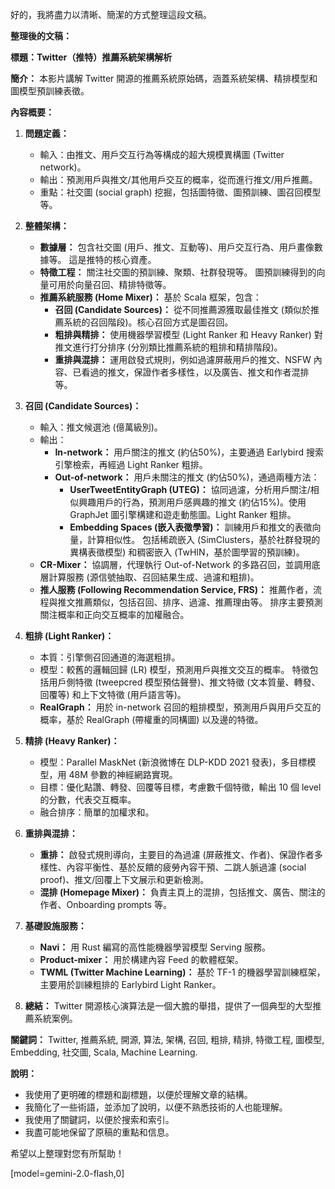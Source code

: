 好的，我將盡力以清晰、簡潔的方式整理這段文稿。

**整理後的文稿：**

**標題：Twitter（推特）推薦系統架構解析**

**簡介：** 本影片講解 Twitter 開源的推薦系統原始碼，涵蓋系統架構、精排模型和圖模型預訓練表徵。

**內容概要：**

1.  **問題定義：**
    *   輸入：由推文、用戶交互行為等構成的超大規模異構圖 (Twitter network)。
    *   輸出：預測用戶與推文/其他用戶交互的概率，從而進行推文/用戶推薦。
    *   重點：社交圖 (social graph) 挖掘，包括圖特徵、圖預訓練、圖召回模型等。

2.  **整體架構：**
    *   **數據層：** 包含社交圖 (用戶、推文、互動等)、用戶交互行為、用戶畫像數據等。 這是推特的核心資產。
    *   **特徵工程：** 關注社交圖的預訓練、聚類、社群發現等。 圖預訓練得到的向量可用於向量召回、精排特徵等。
    *   **推薦系統服務 (Home Mixer)：** 基於 Scala 框架，包含：
        *   **召回 (Candidate Sources)：** 從不同推薦源獲取最佳推文 (類似於推薦系統的召回階段)。核心召回方式是圖召回。
        *   **粗排與精排：** 使用機器學習模型 (Light Ranker 和 Heavy Ranker) 對推文進行打分排序 (分別類比推薦系統的粗排和精排階段)。
        *   **重排與混排：** 運用啟發式規則，例如過濾屏蔽用戶的推文、NSFW 內容、已看過的推文，保證作者多樣性，以及廣告、推文和作者混排等。

3.  **召回 (Candidate Sources)：**
    *   輸入：推文候選池 (億萬級別)。
    *   輸出：
        *   **In-network：** 用戶關注的推文 (約佔50%)，主要通過 Earlybird 搜索引擎檢索，再經過 Light Ranker 粗排。
        *   **Out-of-network：** 用戶未關注的推文 (約佔50%)，通過兩種方法：
            *   **UserTweetEntityGraph (UTEG)：** 協同過濾，分析用戶關注/相似興趣用戶的行為，預測用戶感興趣的推文 (約佔15%)。使用 GraphJet 圖引擎構建和遊走動態圖。Light Ranker 粗排。
            *   **Embedding Spaces (嵌入表徵學習)：** 訓練用戶和推文的表徵向量，計算相似性。 包括稀疏嵌入 (SimClusters，基於社群發現的異構表徵模型) 和稠密嵌入 (TwHIN，基於圖學習的預訓練)。
    *   **CR-Mixer：** 協調層，代理執行 Out-of-Network 的多路召回，並調用底層計算服務 (源信號抽取、召回結果生成、過濾和粗排)。
    *   **推人服務 (Following Recommendation Service, FRS)：** 推薦作者，流程與推文推薦類似，包括召回、排序、過濾、推薦理由等。 排序主要預測關注概率和正向交互概率的加權融合。

4.  **粗排 (Light Ranker)：**
    *   本質：引擎側召回通道的海選粗排。
    *   模型：較舊的邏輯回歸 (LR) 模型，預測用戶與推文交互的概率。 特徵包括用戶側特徵 (tweepcred 模型預估聲譽)、推文特徵 (文本質量、轉發、回覆等) 和上下文特徵 (用戶語言等)。
    *   **RealGraph：** 用於 in-network 召回的粗排模型，預測用戶與用戶交互的概率，基於 RealGraph (帶權重的同構圖) 以及邊的特徵。

5.  **精排 (Heavy Ranker)：**
    *   模型：Parallel MaskNet (新浪微博在 DLP-KDD 2021 發表)，多目標模型，用 48M 參數的神經網路實現。
    *   目標：優化點讚、轉發、回覆等目標，考慮數千個特徵，輸出 10 個 level 的分數，代表交互概率。
    *   融合排序：簡單的加權求和。

6.  **重排與混排：**
    *   **重排：** 啟發式規則導向，主要目的為過濾 (屏蔽推文、作者)、保證作者多樣性、內容平衡性、基於反饋的疲勞內容干預、二跳人脈過濾 (social proof)、推文/回覆上下文展示和更新檢測。
    *   **混排 (Homepage Mixer)：** 負責主頁上的混排，包括推文、廣告、關注的作者、Onboarding prompts 等。

7.  **基礎設施服務：**
    *   **Navi：** 用 Rust 編寫的高性能機器學習模型 Serving 服務。
    *   **Product-mixer：** 用於構建內容 Feed 的軟體框架。
    *   **TWML (Twitter Machine Learning)：** 基於 TF-1 的機器學習訓練框架，主要用於訓練粗排的 Earlybird Light Ranker。

8.  **總結：** Twitter 開源核心演算法是一個大膽的舉措，提供了一個典型的大型推薦系統案例。

**關鍵詞：** Twitter, 推薦系統, 開源, 算法, 架構, 召回, 粗排, 精排, 特徵工程, 圖模型, Embedding, 社交圖, Scala, Machine Learning.

**說明：**

*   我使用了更明確的標題和副標題，以便於理解文章的結構。
*   我簡化了一些術語，並添加了說明，以便不熟悉技術的人也能理解。
*   我使用了關鍵詞，以便於搜索和索引。
*   我盡可能地保留了原稿的重點和信息。

希望以上整理對您有所幫助！

[model=gemini-2.0-flash,0]

